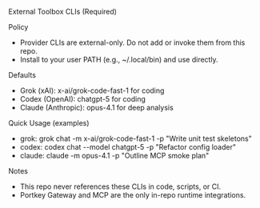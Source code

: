 External Toolbox CLIs (Required)

Policy
- Provider CLIs are external-only. Do not add or invoke them from this repo.
- Install to your user PATH (e.g., ~/.local/bin) and use directly.

Defaults
- Grok (xAI): x-ai/grok-code-fast-1 for coding
- Codex (OpenAI): chatgpt-5 for coding
- Claude (Anthropic): opus-4.1 for deep analysis

Quick Usage (examples)
- grok: grok chat -m x-ai/grok-code-fast-1 -p "Write unit test skeletons"
- codex: codex chat --model chatgpt-5 -p "Refactor config loader"
- claude: claude -m opus-4.1 -p "Outline MCP smoke plan"

Notes
- This repo never references these CLIs in code, scripts, or CI.
- Portkey Gateway and MCP are the only in-repo runtime integrations.

